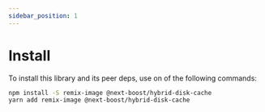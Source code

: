 ```yaml
---
sidebar_position: 1
---
```


# Install

To install this library and its peer deps, use on of the following commands:
```bash
npm install -S remix-image @next-boost/hybrid-disk-cache
yarn add remix-image @next-boost/hybrid-disk-cache
```

